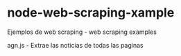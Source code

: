 # node-web-scraping-xample
Ejemplos de web scraping - web scraping examples

agn.js - Extrae las noticias de todas las paginas


